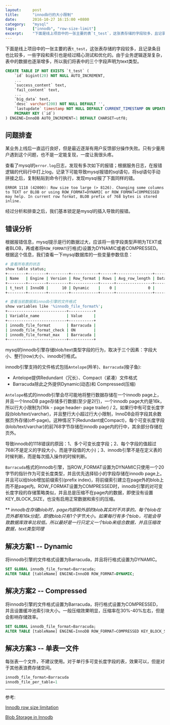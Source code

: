 ```yaml
---
layout:     post
title:      "innodb行的大小限制"
date:       2016-10-27 16:15:00 +0800
category:   "mysql"
tags:       ["innodb", "row-size-limit"]
excerpt:    "下面是线上项目中的一张主要的表`t_test`，这张表存储的字段较多，且记录条目也比较多，一些字段和索引也是经过精心测试和优化的。由于业务逻辑逐渐复杂，表中的数据也逐渐增多，所以我们将表中的三个字段声明为text类型。"
---
```


下面是线上项目中的一张主要的表`t_test`，这张表存储的字段较多，且记录条目也比较多，一些字段和索引也是经过精心测试和优化的。由于业务逻辑逐渐复杂，表中的数据也逐渐增多，所以我们将表中的三个字段声明为text类型。

```sql
CREATE TABLE IF NOT EXISTS `t_test` (
    `id` bigint(20) NOT NULL AUTO_INCREMENT,
    ...
    `success_content` text,
    `fail_content` text,
    ...
    `big_data` text,
    `desc` varchar(200) NOT NULL DEFAULT '',
    `lastupdate` timestamp NOT NULL DEFAULT CURRENT_TIMESTAMP ON UPDATE CURRENT_TIMESTAMP,
    PRIMARY KEY (`id`)
) ENGINE=InnoDB AUTO_INCREMENT=1 DEFAULT CHARSET=utf8;
```

## 问题排查

某业务上线后一直运行良好，但是最近逐渐有用户反馈部分操作失败。只有少量用户遇到这个问题，也不是一定能复现，一度让我很头疼。

查看了mysql的`error.log`日志，发现有多次如下的报错；根据服务日志，在报错逻辑的代码行中打上log，记录下可能导致mysql报错的sql语句，将sql语句手动拼接之后，复制粘贴到命令行执行，发现mysql报了下面同样的错。

```mysql
ERROR 1118 (42000): Row size too large (> 8126). Changing some columns to TEXT or BLOB or using ROW_FORMAT=DYNAMIC or ROW_FORMAT=COMPRESSED may help. In current row format, BLOB prefix of 768 bytes is stored inline.
```

经过分析和排查之后，我们基本锁定是mysql的插入导致的报错。

## 错误分析

根据报错信息，mysql提示是行的数据过大，应该将一些字段类型声明为TEXT或者BLOB，再或者将`ROW_FORMAT`(行格式)设置为DYNAMIC或者COMPRESSED。根据这个信息，我们查看一下mysql数据库的一些变量参数信息：

```bash
# 查看所有表的状态
show table status;
+--------+--------+---------+------------+------+----------------+-------------+
| Name   | Engine | Version | Row_format | Rows | Avg_row_length | Data_length |
+--------+--------+---------+------------+------+----------------+-------------+
| t_test | InnoDB |      10 | Dynamic    |    0 |              0 |       16384 |
+--------+--------+---------+------------+------+----------------+-------------+

# 查看当前数据库innodb引擎的文件格式
show variables like '%innodb_file_format%';
+--------------------------+-----------+
| Variable_name            | Value     |
+--------------------------+-----------+
| innodb_file_format       | Barracuda |
| innodb_file_format_check | ON        |
| innodb_file_format_max   | Barracuda |
+--------------------------+-----------+
```

mysql的innodb引擎存储blob/text类型字段的行为，取决于三个因素：字段大小、整行(row)大小、innodb行格式。

innodb引擎支持的文件格式包括`Antelope`(羚羊)、`Barracuda`(梭子鱼):

- Antelope提供Redundant（冗长）、Compact（紧凑）文件格式
- Barracuda除此之外提供Dynamic(动态)和 Compressed(压缩)

`Antelope`格式的innodb引擎会尽可能地将整行数据存储在一个innodb page上，并且一个InnoDB page存储多行数据(至少是2行)，一个innodb page大约是16k，所以行大小限制为(16k - page header- page trailer) / 2。如果行中有可变长度字段(blob/text/varchar)，并且整行大小超过行大小限制，InnoDB会将字段其余数据页外存储(off-page)。这种情况下(Redundant或Compact)，每个可变长度字段(blob/text/varchar)的前768字节存储在innodb page内的行中，其余部分存储在页外。

导致innodb的1118错误的原因：1、多个可变长度字段；2、每个字段的值超过768(不是定义的字段大小，而是字段值的大小)；3、innodb引擎不是在定义表的时候判断，而是每次插入操作的时候判断。

`Barracuda`格式的innodb引擎，当ROW_FORMAT设置为DYNAMIC只使用一个20字节的指针作为可变长度类型，并且优先选择较小的字段存储在innodb page上。并且可以给blob增加前缀索引(prefix index)，将前缀索引建立在page外的blob上而不是page内。ROW_FORMAT设置为COMPRESSED时，innodb引擎的对可变长度字段的存储策略类似，并且总是压缩不在page内的数据，即使没有设置KEY_BLOCK_SIZE，也没有启用正常数据和索引的压缩。

\*\* *innodb在存储blob时，page内部和外部的blob其实时不共享的。每个blob在页外都有16k分配，即使blob只有1个字节大小。如果每行有多个blob，可能会导致数据库效率比较低。所以最好是一行只定义一个blob来组合数据，并且压缩改数据，text类型同理*

## 解决方案1 -- Dynamic

将innodb引擎的文件格式设置为Barracuda，并且将行格式设置为DYNAMIC。

```sql
SET GLOBAL innodb_file_format=Barracuda;
ALTER TABLE [tableName] ENGINE=InnoDB ROW_FORMAT=DYNAMIC;
```

## 解决方案2 -- Compressed

将innodb引擎的文件格式设置为Barracuda，将行格式设置为COMPRESSED，并且设置缓冲池索引块大小。一般压缩效果明显，压缩率在30%-40%左右，但是会影响存储效率。

```sql
SET GLOBAL innodb_file_format=Barracuda;
ALTER TABLE [tableName] ENGINE=InnoDB ROW_FORMAT=COMPRESSED KEY_BLOCK_SIZE=8，
```

## 解决方案3 -- 单表一文件

每张表一个文件，不建议使用。对于单行多可变长度字段的表，效果可以，但是对于其他表浪费存储空间。

```sql
innodb_file_format=Barracuda
innodb_file_per_table=1
```

----
参考:

[Innodb row size limitation](https://www.percona.com/blog/2011/04/07/innodb-row-size-limitation/)

[Blob Storage in Innodb](https://www.percona.com/blog/2010/02/09/blob-storage-in-innodb/)
